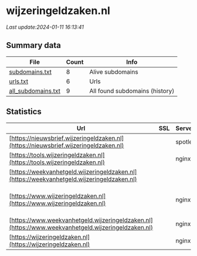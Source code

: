 # wijzeringeldzaken.nl
*Last update:2024-01-11 16:13:41*
## Summary data
| File       | Count | Info |
|------------|-------|------|
|[subdomains.txt](/data/wijzeringeldzaken/subdomains.txt)|8|Alive subdomains|
|[urls.txt](/data/wijzeringeldzaken/urls.txt)|6|Urls|
|[all_subdomains.txt](/data/wijzeringeldzaken/all_subdomains.txt)|9|All found subdomains (history)|
## Statistics
| Url | SSL | Server | Cookie | HSTS | CSP | XFO | XXP | RP | Tech |
|------------|-------|------|------|------|------|------|------|------|------|
|[https://nieuwsbrief.wijzeringeldzaken.nl](https://nieuwsbrief.wijzeringeldzaken.nl)| |spotler| |:white_check_mark: | | | |:white_check_mark: |HSTS|
|[https://tools.wijzeringeldzaken.nl](https://tools.wijzeringeldzaken.nl)| |nginx| |:white_check_mark: | | | |:white_check_mark: |HSTS Nginx|
|[https://weekvanhetgeld.wijzeringeldzaken.nl](https://weekvanhetgeld.wijzeringeldzaken.nl)| | | | | | | |:white_check_mark: |Nginx|
|[https://www.wijzeringeldzaken.nl](https://www.wijzeringeldzaken.nl)| |nginx| |:white_check_mark: | | | |:white_check_mark: |Google Tag Manager H...|
|[https://www.weekvanhetgeld.wijzeringeldzaken.nl](https://www.weekvanhetgeld.wijzeringeldzaken.nl)| |nginx| |:white_check_mark: |:white_check_mark: |:white_check_mark: |:white_check_mark: |HSTS Nginx|
|[https://wijzeringeldzaken.nl](https://wijzeringeldzaken.nl)| |nginx| |:white_check_mark: | | | |:white_check_mark: |HSTS Nginx|